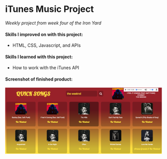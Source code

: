 # iTunes Music Project

*Weekly project from week four of the Iron Yard*

#### Skills I improved on with this project:
- HTML, CSS, Javascript, and APIs

#### Skills I learned with this project:
- How to work with the iTunes API

#### Screenshot of finished product:
![alt text](sc1.png "img 1")
